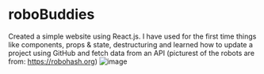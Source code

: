 # roboBuddies
Created a simple website using React.js.
I have used for the first time things like components, props & state, destructuring and learned how to update a project using GitHub and fetch data from an API (picturest of the robots are from: https://robohash.org)
![image](https://github.com/stefan01-dev/robobuddies/assets/57660984/b0b2e7ad-18b9-44c5-bda7-601bd08f3a17)
